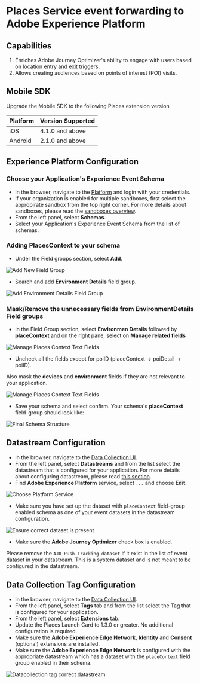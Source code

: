 # Places Service event forwarding to Adobe Experience Platform

## Capabilities

1. Enriches Adobe Journey Optimizer's ability to engage with users based on location entry and exit triggers.
2. Allows creating audiences based on points of interest (POI) visits.

## Mobile SDK

Upgrade the Mobile SDK to the following Places extension version

| Platform | Version Supported|
|---|---|
|iOS|4.1.0 and above|
|Android|2.1.0 and above|

## Experience Platform Configuration

### Choose your Application's Experience Event Schema

* In the browser, navigate to the [Platform](https://experience.adobe.com/#/platform/) and login with your credentials.
* If your organization is enabled for multiple sandboxes, first select the appropirate sandbox from the top right corner. For more details about sandboxes, please read the [sandboxes overview](https://experienceleague.adobe.com/docs/experience-platform/sandbox/home.html).
* From the left panel, select **Schemas**.
* Select your Application's Experience Event Schema from the list of schemas.

### Adding PlacesContext to your schema

* Under the Field groups section, select **Add**.

![Add New Field Group](./assets/index/add-new-field-group.png)

* Search and add **Environment Details** field group.

![Add Environment Details Field Group](./assets/index/add-environment-details-fieldgroup.png)

### Mask/Remove the unnecessary fields from EnvironmentDetails Field groups

* In the Field Group section, select **Environmen Details** followed by **placeContext** and on the right pane, select on **Manage related fields**

![Manage Places Context Text Fields](./assets/index/manage-places-context-fields.png)

* Uncheck all the fields except for poiID (placeContext -> poiDetail -> poiID).

<InlineAlert variant="info" slots="text"/>

Also mask the **devices** and **environment** fields if they are not relevant to your application.

![Manage Places Context Text Fields](./assets/index/mask-everything-except-poiId.png)

* Save your schema and
select confirm. Your schema's **placeContext** field-group should look like:

![Final Schema Structure](./assets/index/final-schema-structure.png)

## Datastream Configuration

* In the browser, navigate to the [Data Collection UI](https://experience.adobe.com/#/data-collection).
* From the left panel, select **Datastreams** and from the list select the datastream that is configured for your application. For more details about configuring datastream, please read [this section](../getting-started/configure-datastreams.md).
* Find **Adobe Experience Platform** service, select `...` and choose **Edit**.

![Choose Platform Service](./assets/index/datastream-choose-platform-services.png)

* Make sure you have set up the dataset with `placeContext` field-group enabled schema as one of your event datasets in the datastream configuration.

![Ensure correct dataset is present](./assets/index/datastream-ensure-correct-dataset.png)

* Make sure the **Adobe Journey Optimizer** check box is enabled.

<InlineAlert variant="warning" slots="text"/>

Please remove the `AJO Push Tracking dataset` if it exist in the list of event dataset in your datastream. This is a system dataset and is not meant to be configured in the datastream.

## Data Collection Tag Configuration

* In the browser, navigate to the [Data Collection UI](https://experience.adobe.com/#/data-collection).
* From the left panel, select **Tags** tab and from the list select the Tag that is configured for your application.
* From the left panel, select **Extensions** tab.
* Update the Places Launch Card to 1.3.0 or greater. No additional configuration is required.
* Make sure the **Adobe Experience Edge Network**, **Identity** and **Consent** (optional) extensions are installed.
* Make sure the **Adobe Experience Edge Network** is configured with the appropriate datastream which has a dataset with the `placeContext` field group enabled in their schema.

![Datacollection tag correct datastream](./assets/index/datacollection-tag-correct-datastream.png)
